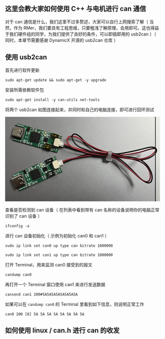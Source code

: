 ## 这里会教大家如何使用 C++ 与电机进行 can 通信
对于 can 通信是什么，我们这里不过多赘述，大家可以自行上网搜索了解（ 当然，作为 RMer，我们要具有工程思维，只要粗浅了解原理，会用即可。这也得益于我们硬件组的同学，为我们提供了良好的条件，可以即插即用的 usb2can ）（ 同时，本章节需要感谢 DynamicX 开源的 usb2can 仓库 ）

## 使用 usb2can
首先进行软件更新
```
sudo apt-get update && sudo apt-get -y upgrade
```
安装所需依赖软件包
```
sudo apt-get install -y can-utils net-tools
```
将两个 usb2can 如图连接起来，并同时和自己的电脑连接，即可进行回环测试

![usb2can](../Images/usb2canloop.jpg)

查看是否检测到 can 设备（ 在列表中看到带有 can 名称的设备说明你的电脑正常识别了 can 设备 ）
```
ifconfig -a
```
进行 can 设备初始化（ 示例为初始化 can0 和 can1 ）
```
sudo ip link set can0 up type can bitrate 1000000
```
```
sudo ip link set can1 up type can bitrate 1000000
```
打开 Terminal，用来监测 can0 接受到的报文
```
candump can0
```
再打开一个 Terminal 窗口使用 can1 来进行发送数据
```
cansend can1 200#5A5A5A5A5A5A5A5A
```
如果可以在 `candump can0` 的 Terminal 里看到如下信息，则说明正常工作
```
can0 200 [8] 5A 5A 5A 5A 5A 5A 5A 5A
```

## 如何使用 linux / can.h 进行 can 的收发


